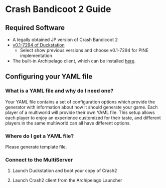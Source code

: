 # Crash Bandicoot 2 Guide

## Required Software

- A legally obtained JP version of Crash Bandicoot 2
- [v0.1-7294 of Duckstation](https://github.com/stenzek/duckstation)
    - Select show previous versions and choose v0.1-7294 for PINE implementation
- The built-in Archipelago client, which can be installed [here](https://github.com/ArchipelagoMW/Archipelago/releases).

## Configuring your YAML file

### What is a YAML file and why do I need one?

Your YAML file contains a set of configuration options which provide the generator with information about how it should
generate your game. Each player of a multiworld will provide their own YAML file. This setup allows each player to enjoy
an experience customized for their taste, and different players in the same multiworld can all have different options.

### Where do I get a YAML file?

Please generate template file.

### Connect to the MultiServer

1. Launch Duckstation and boot your copy of Crash2

2. Launch Crash2 client from the Archipelago Launcher
